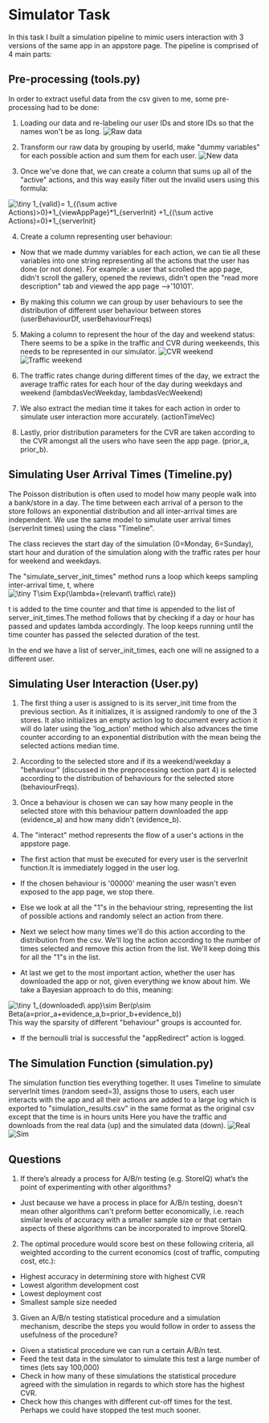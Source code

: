# Simulator Task
In this task I built a simulation pipeline to mimic users interaction with 3 versions of the same app in an appstore page.
The pipeline is comprised of 4 main parts:
## Pre-processing (tools.py)
In order to extract useful data from the csv given to me, some pre-processing had to be done:
1. Loading our data and re-labeling our user IDs and store IDs so that the names won't be as long.
![Raw data](https://github.com/lavy91/storemaven-task/blob/master/images/dfraw.png)
2. Transform our raw data by grouping by userId, make "dummy variables" for each possible action and sum them for each user.
![New data](https://github.com/lavy91/storemaven-task/blob/master/images/dfchanged.png)

3. Once we've done that, we can create a column that sums up all of the "active" actions, and this way easily filter out the invalid users using this formula:

<img src="https://latex.codecogs.com/gif.latex?\inline&space;\dpi{150}&space;\tiny&space;1_{valid}=&space;1_{(\sum&space;active&space;Actions)>0}*1_{viewAppPage}*1_{serverInit}&space;&plus;1_{(\sum&space;active&space;Actions)=0}*1_{serverInit}" title="\tiny 1_{valid}= 1_{(\sum active Actions)>0}*1_{viewAppPage}*1_{serverInit} +1_{(\sum active Actions)=0}*1_{serverInit}" />

4. Create a column representing user behaviour:
- Now that we made dummy variables for each action, we can tie all these variables into one string representing all the actions that the user has done (or not done). For example:
a user that scrolled the app page, didn't scroll the gallery, opened the reviews, didn't open the "read more description" tab and viewed the app page -->'10101'.

- By making this column we can group by user behaviours to see the distribution of different user behaviour between stores (userBehaviourDf, userBehaviourFreqs)

5. Making a column to represent the hour of the day and weekend status:
There seems to be a spike in the traffic and CVR during weekeends, this needs to be represented in our simulator.
![CVR weekend](https://github.com/lavy91/storemaven-task/blob/master/images/weekendcvr.png)
![Traffic weekend](https://github.com/lavy91/storemaven-task/blob/master/images/weekendtraffic.png)


6. The traffic rates change during different times of the day, we extract the average traffic rates for each hour of the day during weekdays and weekend (lambdasVecWeekday, lambdasVecWeekend)

7. We also extract the median time it takes for each action in order to simulate user interaction more accurately. (actionTimeVec)

8. Lastly, prior distribution parameters for the CVR are taken according to the CVR amongst all the users who have seen the app page. (prior_a, prior_b).

## Simulating User Arrival Times (Timeline.py)
The Poisson distribution is often used to model how many people walk into a bank/store in a day.
The time between each arrival of a person to the store follows an exponential distribution and all inter-arrival times are independent.
We use the same model to simulate user arrival times (serverInit times) using the class "Timeline".

The class recieves the start day of the simulation (0=Monday, 6=Sunday), start hour and duration of the simulation along with the traffic rates per hour for weekend and weekdays.

The "simulate_server_init_times" method runs a loop which keeps sampling inter-arrival time, t, where 
<img src="https://latex.codecogs.com/gif.latex?\inline&space;\dpi{150}&space;\tiny&space;t\sim&space;Exp(\lambda={relevant\&space;traffic\&space;rate})" title="\tiny T\sim Exp(\lambda={relevant\ traffic\ rate})" />

t is added to the time counter and that time is appended to the list of server_init_times.The method  follows that by checking if a day or hour has passed and updates lambda accordingly. The loop keeps running until the time counter has passed the selected duration of the test.

In the end we have a list of server_init_times, each one will ne assigned to a different user.

## Simulating User Interaction (User.py)
1. The first thing a user is assigned to is its server_init time from the previous section. As it initializes, it is assigned randomly to one of the 3 stores.
It also initializes an empty action log to document every action it will do later using the 'log_action' method which also advances the time counter according to an exponential distribution with the mean being the selected actions median time.

2. According to the selected store and if its a weekend/weekday a "behaviour" (discussed in the preprocessing section part 4) is selected according to the distribution of behaviours for the selected store (behaviourFreqs).

3. Once a behaviour is chosen we can say how many people in the selected store with this behaviour pattern downloaded the app (evidence_a) and how many didn't (evidence_b). 

4. The "interact" method represents the flow of a user's actions in the appstore page.
- The first action that must be executed for every user is the serverInit function.It is immediately logged in the user log.
- If the chosen behaviour is '00000' meaning the user wasn't even exposed to the app page, we stop there.
- Else we look at all the "1"s in the behaviour string, representing the list of possible actions and randomly select an action from there.
- Next we select how many times we'll do this action according to the distribution from the csv. We'll log the action according to the number of times selected and remove this action from the list. We'll keep doing this for all the "1"s in the list.

- At last we get to the most important action, whether the user has downloaded the app or not, given everything we know about him. We take a Bayesian approach to do this, meaning:

<img src="https://latex.codecogs.com/gif.latex?\inline&space;\dpi{150}&space;\tiny&space;1_{downloaded\&space;app}\sim&space;Ber(p\sim&space;Beta(a=prior_a&plus;evidece_a,b=prior_b&plus;evidence_b))" title="\tiny 1_{downloaded\ app}\sim Ber(p\sim Beta(a=prior_a+evidence_a,b=prior_b+evidence_b))" />
This way the sparsity of different "behaviour" groups is accounted for.


- If the bernoulli trial is successful the "appRedirect" action is logged.


## The Simulation Function (simulation.py)

The simulation function ties everything together. It uses Timeline to simulate serverInit times (random seed=3), assigns those to users, each user interacts with the app and all their actions are added to a large log which is exported to "simulation_results.csv" in the same format as the original csv except that the time is in hours units
Here you have the traffic and downloads from the real data (up) and the simulated data (down).
![Real](https://github.com/lavy91/storemaven-task/blob/master/images/actualdata.png)
![Sim](https://github.com/lavy91/storemaven-task/blob/master/images/simdata.png)


## Questions
1.	If there’s already a process for A/B/n testing (e.g. StoreIQ) what’s the point of experimenting with other algorithms?
- Just because we have a process in place for A/B/n testing, doesn't mean other algorithms can't preform better economically, i.e. reach similar levels of accuracy with a smaller sample size or that certain aspects of these algorithms can be incorporated to improve StoreIQ.
2. The optimal procedure would score best on these following criteria, all weighted according to the current economics (cost of traffic, computing cost, etc.):
- Highest accuracy in determining store with highest CVR
- Lowest algorithm development cost
- Lowest deployment cost
- Smallest sample size needed

3. Given an A/B/n testing statistical procedure and a simulation mechanism, describe the steps you would follow in order to assess the usefulness of the procedure?

- Given a statistical procedure we can run a certain A/B/n test.
- Feed the test data in the simulator to simulate this test a large number of times (lets say 100,000)
- Check in how many of these simulations the statistical procedure agreed with the simulation in regards to which store has the highest CVR.
- Check how this changes with different cut-off times for the test. Perhaps we could have stopped the test much sooner.
